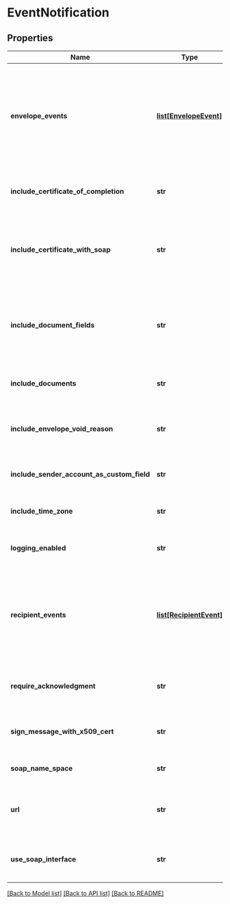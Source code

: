 # EventNotification

## Properties
Name | Type | Description | Notes
------------ | ------------- | ------------- | -------------
**envelope_events** | [**list[EnvelopeEvent]**](EnvelopeEvent.md) | A list of envelope-level event statuses that will trigger Connect to send updates to the endpoint specified in the &#x60;url&#x60; property.   To receive notifications, you must include either an &#x60;envelopeEvents&#x60; node or a &#x60;recipientEvents&#x60; node. You do not need to specify both. | [optional] 
**include_certificate_of_completion** | **str** | When set to **true**, the Connect Service includes the Certificate of Completion with completed envelopes.  | [optional] 
**include_certificate_with_soap** | **str** | When set to **true**, this tells the Connect service to send the DocuSign signedby certificate as part of the outgoing SOAP xml. This appears in the XML as wsse:BinarySecurityToken. | [optional] 
**include_document_fields** | **str** | When set to **true**, the Document Fields associated with envelope documents are included in the data. Document Fields are optional custom name-value pairs added to documents using the API.  | [optional] 
**include_documents** | **str** | When set to **true**, the PDF documents are included in the message along with the updated XML.  | [optional] 
**include_envelope_void_reason** | **str** | When set to **true**, this tells the Connect Service to include the void reason, as entered by the person that voided the envelope, in the message.  | [optional] 
**include_sender_account_as_custom_field** | **str** | When set to **true**, the sender account ID is included as a envelope custom field in the data.  | [optional] 
**include_time_zone** | **str** | When set to **true**, the envelope time zone information is included in the message.  | [optional] 
**logging_enabled** | **str** | When set to **true**, logging is turned on for envelope events on the Web Console Connect page.  | [optional] 
**recipient_events** | [**list[RecipientEvent]**](RecipientEvent.md) | A list of recipient event statuses that will trigger Connect to send updates to   the endpoint specified in the url property.  To receive notifications, you must include either an &#x60;envelopeEvents&#x60; node or a &#x60;recipientEvents&#x60; node. You do not need to specify both. | [optional] 
**require_acknowledgment** | **str** | When set to **true**, the DocuSign Connect service checks that the message was received and retries on failures.  | [optional] 
**sign_message_with_x509_cert** | **str** | When set to **true**, messages are signed with an X509 certificate. This provides support for 2-way SSL in the envelope.  | [optional] 
**soap_name_space** | **str** | This lists the namespace in the SOAP listener provided. | [optional] 
**url** | **str** | Specifies the endpoint to which envelope updates are sent. Udpates are sent as XML unless &#x60;useSoapInterface&#x60; property is set to **true**. | [optional] 
**use_soap_interface** | **str** | When set to **true**, this tells the Connect service that the user&#39;s endpoint has implemented a SOAP interface.  | [optional] 

[[Back to Model list]](../README.md#documentation-for-models) [[Back to API list]](../README.md#documentation-for-api-endpoints) [[Back to README]](../README.md)


